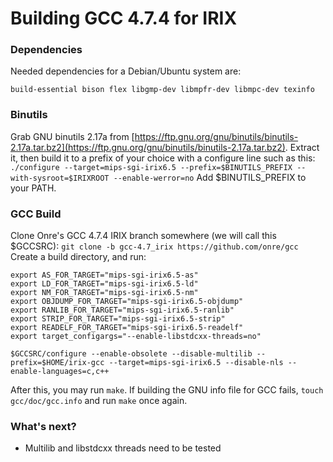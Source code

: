 # Building GCC 4.7.4 for IRIX

### Dependencies

Needed dependencies for a Debian/Ubuntu system are:
```
build-essential bison flex libgmp-dev libmpfr-dev libmpc-dev texinfo
```

### Binutils

Grab GNU binutils 2.17a from [https://ftp.gnu.org/gnu/binutils/binutils-2.17a.tar.bz2](https://ftp.gnu.org/gnu/binutils/binutils-2.17a.tar.bz2).
Extract it, then build it to a prefix of your choice with a configure line such as this:
`./configure --target=mips-sgi-irix6.5 --prefix=$BINUTILS_PREFIX --with-sysroot=$IRIXROOT --enable-werror=no`
Add $BINUTILS_PREFIX to your PATH.

### GCC Build

Clone Onre's GCC 4.7.4 IRIX branch somewhere (we will call this $GCCSRC):
`git clone -b gcc-4.7_irix https://github.com/onre/gcc`
Create a build directory, and run:
```
export AS_FOR_TARGET="mips-sgi-irix6.5-as"
export LD_FOR_TARGET="mips-sgi-irix6.5-ld"
export NM_FOR_TARGET="mips-sgi-irix6.5-nm"
export OBJDUMP_FOR_TARGET="mips-sgi-irix6.5-objdump"
export RANLIB_FOR_TARGET="mips-sgi-irix6.5-ranlib"
export STRIP_FOR_TARGET="mips-sgi-irix6.5-strip"
export READELF_FOR_TARGET="mips-sgi-irix6.5-readelf"
export target_configargs="--enable-libstdcxx-threads=no"

$GCCSRC/configure --enable-obsolete --disable-multilib --prefix=$HOME/irix-gcc --target=mips-sgi-irix6.5 --disable-nls --enable-languages=c,c++
```
After this, you may run `make`. If building the GNU info file for GCC fails, `touch gcc/doc/gcc.info` and run `make` once again.

### What's next?

* Multilib and libstdcxx threads need to be tested
